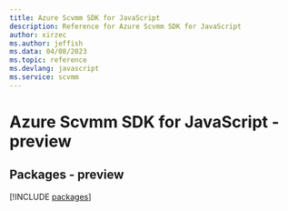 ```yaml
---
title: Azure Scvmm SDK for JavaScript
description: Reference for Azure Scvmm SDK for JavaScript
author: xirzec
ms.author: jeffish
ms.data: 04/08/2023
ms.topic: reference
ms.devlang: javascript
ms.service: scvmm
---
```

# Azure Scvmm SDK for JavaScript - preview
## Packages - preview
[!INCLUDE [packages](scvmm-index.md)]